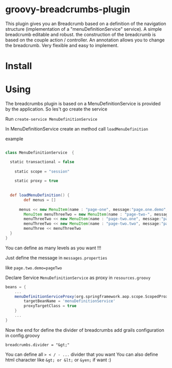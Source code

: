 groovy-breadcrumbs-plugin
=========================

This plugin gives you an Breadcrumb based on a definition of the navigation structure (implementation of a "menuDefinitionService" service).
A simple breadcrumb editable and robust.
the construction of the breadcrumb is based on the couple action / controller.
An annotation allows you to change the breadcrumb.
Very flexible and easy to implement.

Install
========================



Using
========================

The breadcrumbs plugin is based on a MenuDefinitionService is provided by the application. So les't go create the service

Run `create-service MenuDefinitionService`

In MenuDefinitionService create an method call `loadMenuDefinition` 

example 


```groovy

class MenuDefinitionService  {

  static transactional = false
	
	static scope = "session"
	
	static proxy = true
	
	
  def loadMenuDefinition() {
		def menus = []
    
      menus << new MenuItem(name : "page-one", message:"page.one.demo", controller: "BreadCrumbsDemo", action: "pageOne")c
    	MenuItem menuThreeTwo = new MenuItem(name : "page-two-", message:"page.two.demo", controller: "BreadCrumbsDemo", action:"pageThreeTwo")
  		menuThreeTwo << new MenuItem(name : "page-two.one", message:"page.two.one.demo", controller: "BreadCrumbsDemo", action:"pageThreeTwoOne")
  		menuThreeTwo << new MenuItem(name : "page-two.two", message:"pagetwo.two.demo", controller: "BreadCrumbsDemo", action:"pageThreeTwoTwo")
  		menuThree << menuThreeTwo
  }   
}

```

You can define as many levels as you want !!!

Just define the message in `messages.properties`

like `page.two.demo=pageTwo`

Declare Service `MenuDefinitionService` as proxy in `resources.groovy`

```groovy
beans = {
	...
	menuDefinitionServiceProxy(org.springframework.aop.scope.ScopedProxyFactoryBean) {
		targetBeanName = 'menuDefinitionService'
		proxyTargetClass = true
	}
	...
}
```

Now the end for define the divider of breadcrumbs add grails configuration in config.groovy

```goovy
breadcrumbs.divider = "&gt;"
```

You can define all `> < / - ...` divider that you want
You can also define html character like `&gt; or &lt;` or `&yen;` if want :)





